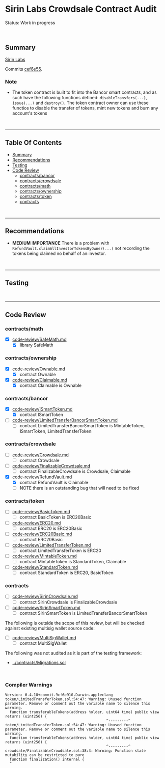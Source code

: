 # Sirin Labs Crowdsale Contract Audit

Status: Work in progress

<br />

## Summary

[Sirin Labs](https://sirinlabs.com/)

Commits
[cef6e55](https://github.com/sirin-labs/crowdsale-smart-contract/commit/cef6e5535d5460b46e9bd5da9433d6c80c50f3bf).

### Note

* The token contract is built to fit into the Bancor smart contracts, and as such have the following functions defined:
  `disableTransfers(...)`, `issue(...)` and `destroy()`. The token contract owner can use these functios to disable the transfer
  of tokens, mint new tokens and burn any account's tokens

<br />

<hr />

## Table Of Contents

* [Summary](#summary)
* [Recommendations](#recommendations)
* [Testing](#testing)
* [Code Review](#code-review)
  * [contracts/bancor](contractsbancor)
  * [contracts/crowdsale](contractscrowdsale)
  * [contracts/math](contractsmath)
  * [contracts/ownership](contractsownership)
  * [contracts/token](contractstoken)
  * [contracts](contracts)

<br />

<hr />

## Recommendations

* **MEDIUM IMPORTANCE** There is a problem with `RefundVault.claimAllInvestorTokensByOwner(...)` not recording the
  tokens being claimed no behalf of an investor.

<br />

<hr />

## Testing

<br />

<hr />

## Code Review

### contracts/math

* [x] [code-review/SafeMath.md](code-review/SafeMath.md)
  * [x] library SafeMath

### contracts/ownership

* [x] [code-review/Ownable.md](code-review/Ownable.md)
  * [x] contract Ownable
* [x] [code-review/Claimable.md](code-review/Claimable.md)
  * [x] contract Claimable is Ownable

### contracts/bancor

* [x] [code-review/ISmartToken.md](code-review/ISmartToken.md)
  * [x] contract ISmartToken
* [ ] [code-review/LimitedTransferBancorSmartToken.md](code-review/LimitedTransferBancorSmartToken.md)
  * [ ] contract LimitedTransferBancorSmartToken is MintableToken, ISmartToken, LimitedTransferToken

### contracts/crowdsale

* [ ] [code-review/Crowdsale.md](code-review/Crowdsale.md)
  * [ ] contract Crowdsale
* [ ] [code-review/FinalizableCrowdsale.md](code-review/FinalizableCrowdsale.md)
  * [ ] contract FinalizableCrowdsale is Crowdsale, Claimable
* [x] [code-review/RefundVault.md](code-review/RefundVault.md)
  * [x] contract RefundVault is Claimable
  * [ ] NOTE there is an outstanding bug that will need to be fixed

### contracts/token

* [ ] [code-review/BasicToken.md](code-review/BasicToken.md)
  * [ ] contract BasicToken is ERC20Basic
* [ ] [code-review/ERC20.md](code-review/ERC20.md)
  * [ ] contract ERC20 is ERC20Basic
* [ ] [code-review/ERC20Basic.md](code-review/ERC20Basic.md)
  * [ ] contract ERC20Basic
* [ ] [code-review/LimitedTransferToken.md](code-review/LimitedTransferToken.md)
  * [ ] contract LimitedTransferToken is ERC20
* [ ] [code-review/MintableToken.md](code-review/MintableToken.md)
  * [ ] contract MintableToken is StandardToken, Claimable
* [ ] [code-review/StandardToken.md](code-review/StandardToken.md)
  * [ ] contract StandardToken is ERC20, BasicToken

### contracts

* [ ] [code-review/SirinCrowdsale.md](code-review/SirinCrowdsale.md)
  * [ ] contract SirinCrowdsale is FinalizableCrowdsale
* [ ] [code-review/SirinSmartToken.md](code-review/SirinSmartToken.md)
  * [ ] contract SirinSmartToken is LimitedTransferBancorSmartToken

The following is outside the scope of this review, but will be checked against existing multisig wallet source code:

* [ ] [code-review/MultiSigWallet.md](code-review/MultiSigWallet.md)
  * [ ] contract MultiSigWallet

The following was not audited as it is part of the testing framework:

* [../contracts/Migrations.sol](../contracts/Migrations.sol)

<br />

### Compiler Warnings

```
Version: 0.4.18+commit.9cf6e910.Darwin.appleclang
token/LimitedTransferToken.sol:54:47: Warning: Unused function parameter. Remove or comment out the variable name to silence this warning.
  function transferableTokens(address holder, uint64 time) public view returns (uint256) {
                                              ^---------^
token/LimitedTransferToken.sol:54:47: Warning: Unused function parameter. Remove or comment out the variable name to silence this warning.
  function transferableTokens(address holder, uint64 time) public view returns (uint256) {
                                              ^---------^
crowdsale/FinalizableCrowdsale.sol:38:3: Warning: Function state mutability can be restricted to pure
  function finalization() internal {
  ^
```